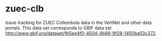 # zuec-clb
Issue tracking for ZUEC Collembola data in the VertNet and other data portals. This data set corresponds to GBIF data set http://www.gbif.org/dataset/fb5ee4f0-4504-4b86-9f28-1450ba53c372.
